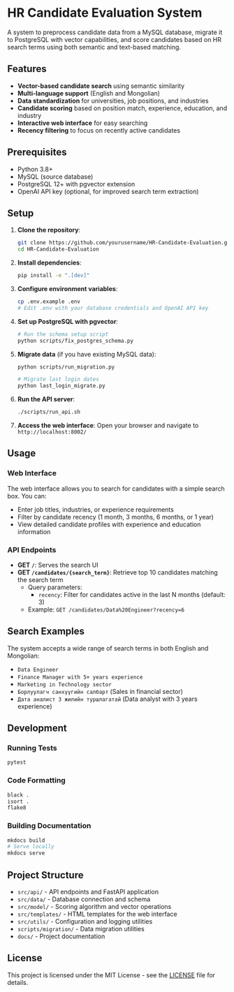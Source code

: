 # HR Candidate Evaluation System

A system to preprocess candidate data from a MySQL database, migrate it to PostgreSQL with vector capabilities, and score candidates based on HR search terms using both semantic and text-based matching.

## Features

- **Vector-based candidate search** using semantic similarity
- **Multi-language support** (English and Mongolian)
- **Data standardization** for universities, job positions, and industries
- **Candidate scoring** based on position match, experience, education, and industry
- **Interactive web interface** for easy searching
- **Recency filtering** to focus on recently active candidates

## Prerequisites

- Python 3.8+
- MySQL (source database)
- PostgreSQL 12+ with pgvector extension
- OpenAI API key (optional, for improved search term extraction)

## Setup

1. **Clone the repository**:
   ```bash
   git clone https://github.com/yourusername/HR-Candidate-Evaluation.git
   cd HR-Candidate-Evaluation
   ```

2. **Install dependencies**:
   ```bash
   pip install -e ".[dev]"
   ```

3. **Configure environment variables**:
   ```bash
   cp .env.example .env
   # Edit .env with your database credentials and OpenAI API key
   ```

4. **Set up PostgreSQL with pgvector**:
   ```bash
   # Run the schema setup script
   python scripts/fix_postgres_schema.py
   ```

5. **Migrate data** (if you have existing MySQL data):
   ```bash
   python scripts/run_migration.py
   
   # Migrate last login dates
   python last_login_migrate.py
   ```

6. **Run the API server**:
   ```bash
   ./scripts/run_api.sh
   ```

7. **Access the web interface**:
   Open your browser and navigate to `http://localhost:8002/`

## Usage

### Web Interface

The web interface allows you to search for candidates with a simple search box. You can:
- Enter job titles, industries, or experience requirements
- Filter by candidate recency (1 month, 3 months, 6 months, or 1 year)
- View detailed candidate profiles with experience and education information

### API Endpoints

- **GET `/`**: Serves the search UI
- **GET `/candidates/{search_term}`**: Retrieve top 10 candidates matching the search term
  - Query parameters:
    - `recency`: Filter for candidates active in the last N months (default: 3)
  - Example: `GET /candidates/Data%20Engineer?recency=6`

## Search Examples

The system accepts a wide range of search terms in both English and Mongolian:

- `Data Engineer`
- `Finance Manager with 5+ years experience`
- `Marketing in Technology sector`
- `Борлуулагч санхүүгийн салбарт` (Sales in financial sector)
- `Дата аналист 3 жилийн туршлагатай` (Data analyst with 3 years experience)

## Development

### Running Tests
```bash
pytest
```

### Code Formatting
```bash
black .
isort .
flake8
```

### Building Documentation
```bash
mkdocs build
# Serve locally
mkdocs serve
```

## Project Structure

- `src/api/` - API endpoints and FastAPI application
- `src/data/` - Database connection and schema
- `src/model/` - Scoring algorithm and vector operations
- `src/templates/` - HTML templates for the web interface
- `src/utils/` - Configuration and logging utilities
- `scripts/migration/` - Data migration utilities
- `docs/` - Project documentation

## License

This project is licensed under the MIT License - see the [LICENSE](LICENSE) file for details.